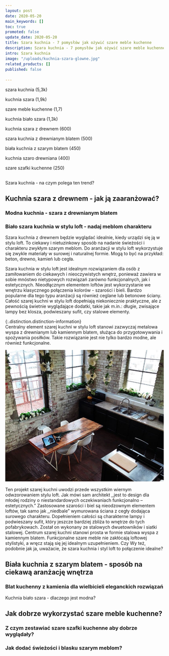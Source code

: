 ```yaml
---
layout: post
date: 2020-05-20
main_keywords: []
toc: true
promoted: false
update_date: 2020-05-20
title: Szara kuchnia - 7 pomysłów jak ożywić szare meble kuchenne
description: Szara kuchnia - 7 pomysłów jak ożywić szare meble kuchenne
intro: Szara kuchnia
image: "/uploads/kuchnia-szara-glowne.jpg"
related_products: []
published: false

---
```

szara kuchnia (5,3k)

kuchnia szara (1,9k)

szare meble kuchenne (1,7)

kuchnia biało szara (1,3k)

kuchnia szara z drewnem (600)

szara kuchnia z drewnianym blatem (500)

biała kuchnia z szarym blatem (450)

kuchnia szaro drewniana (400)

szare szafki kuchenne (250)

##   
Szara kuchnia - na czym polega ten trend?

## Kuchnia szara z drewnem - jak ją zaaranżować?

### Modna kuchnia - szara z drewnianym blatem

### Biało szara kuchnia w stylu loft - nadaj meblom charakteru

Szara kuchnia z drewnem będzie wyglądać idealnie, kiedy urządzi się ją w stylu loft. To ciekawy i nietuzinkowy sposób na nadanie świeżości i charakteru zwykłym szarym meblom. Do aranżacji w stylu loft wykorzystuje się zwykle materiały w surowej i naturalnej formie. Mogą to być na przykład: beton, drewno, kamień lub cegła. 

Szara kuchnia w stylu loft jest idealnym rozwiązaniem dla osób z zamiłowaniem do ciekawych i nieoczywistych wnętrz, ponieważ zawiera w sobie mnóstwo nietypowych rozwiązań zarówno funkcjonalnych, jak i estetycznych. Nieodłącznym elementem loftów jest wykorzystanie we wnętrzu klasycznego połączenia kolorów - szarości i bieli. Bardzo popularne dla tego typu aranżacji są również ceglane lub betonowe ściany. Całość szarej kuchni w stylu loft dopełniają niekoniecznie praktyczne, ale z pewnością świetnie wyglądające dodatki, takie jak m.in.: długie, zwisające lampy bez klosza, podwieszany sufit, czy stalowe elementy. 

{:.distinction.distinction-information}  
Centralny element szarej kuchni w stylu loft stanowi zazwyczaj metalowa wyspa z drewnianym lub kamiennym blatem, służąca do przygotowywania i spożywania posiłków. Takie rozwiązanie jest nie tylko bardzo modne, ale również funkcjonalne.

![](/uploads/kuchnia-w-stylu-loft.jpg)

Ten projekt szarej kuchni uwodzi przede wszystkim wiernym odwzorowaniem stylu loft. Jak mówi sam architekt ,,jest to design dla młodej rodziny o niestandardowych oczekiwaniach funkcjonalno – estetycznych.” Zastosowane szarości i biel są nieodzownym elementem loftów, tak samo jak ,,niedbale” wymurowana ściana z cegły dodająca surowego charakteru. Dopełnieniem całości są charakterne lampy i podwieszany sufit, który jeszcze bardziej zbliża to wnętrze do tych pofabrykowach. Został on wykonany ze stalowych dwuetowników i siatki stalowej. Centrum szarej kuchni stanowi prosta w formie stalowa wyspa z kamiennym blatem. Funkcjonalne szare meble nie zakłócają loftowej stylistyki, a wręcz stają się jej idealnym uzupełnieniem. Czy Wy też, podobnie jak ja, uważacie, że szara kuchnia i styl loft to połączenie idealne?

## Biała kuchnia z szarym blatem - sposób na ciekawą aranżację wnętrza

### Blat kuchenny z kamienia dla wielbicieli eleganckich rozwiązań

Kuchnia biało szara - dlaczego jest modna?

## Jak dobrze wykorzystać szare meble kuchenne?

### Z czym zestawiać szare szafki kuchenne aby dobrze wyglądały?

### Jak dodać świeżości i blasku szarym meblom?

### 